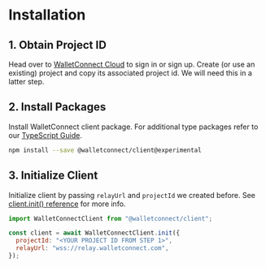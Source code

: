 # Installation

## 1. Obtain Project ID

Head over to [WalletConnect Cloud](https://cloud.walletconnect.com/) to sign in or sign up. Create (or use an existing) project and copy its associated project id. We will need this in a latter step.

## 2. Install Packages

Install WalletConnect client package. For additional type packages refer to our [TypeScript Guide](/javascript/guides/typescript).

```bash npm2yarn
npm install --save @walletconnect/client@experimental
```

## 3. Initialize Client

Initialize client by passing `relayUrl` and `projectId` we created before. See [client.init() reference](/javascript/walletconnect/reference/methods#clientinit) for more info.

```js
import WalletConnectClient from "@walletconnect/client";

const client = await WalletConnectClient.init({
  projectId: "<YOUR PROJECT ID FROM STEP 1>",
  relayUrl: "wss://relay.walletconnect.com",
});
```
